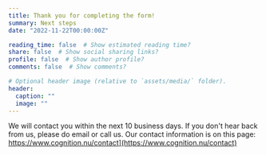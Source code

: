 ```yaml
---
title: Thank you for completing the form!
summary: Next steps
date: "2022-11-22T00:00:00Z"

reading_time: false  # Show estimated reading time?
share: false  # Show social sharing links?
profile: false  # Show author profile?
comments: false  # Show comments?

# Optional header image (relative to `assets/media/` folder).
header:
  caption: ""
  image: ""
---
```


We will contact you within the next 10 business days. If you don't hear back from us, please do email or call us. 
Our contact information is on this page: https://www.cognition.nu/contact](https://www.cognition.nu/contact)

